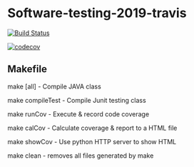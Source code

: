 # Software-testing-2019-travis
[![Build Status](https://travis-ci.org/maxkid/Software-testing-2019-travis.svg?branch=master)](https://travis-ci.org/maxkid/Software-testing-2019-travis)

[![codecov](https://codecov.io/gh/maxkid/Software-testing-2019-travis/branch/master/graph/badge.svg)](https://codecov.io/gh/maxkid/Software-testing-2019-travis)

## Makefile
make [all]		- Compile JAVA class

make compileTest	- Compile Junit testing class

make runCov		- Execute & record code coverage

make calCov		- Calculate coverage & report to a HTML file

make showCov		- Use python HTTP server to show HTML

make clean		- removes all files generated by make
